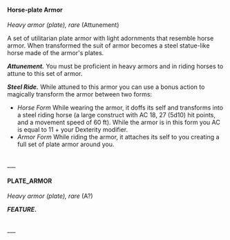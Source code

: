 

#### Horse-plate Armor
*Heavy armor (plate), rare* (Attunement)

A set of utilitarian plate armor with light adornments that resemble horse armor. When transformed the suit of armor becomes a steel statue-like horse made of the armor's plates. 


***Attunement.*** You must be proficient in heavy armors and in riding horses to attune to this set of armor.

***Steel Ride.*** While attuned to this armor you can use a bonus action to magically transform the armor between two forms:
- *Horse Form* While wearing the armor, it doffs its self and transforms into a steel riding horse (a large construct with AC 18, 27 (5d10) hit points, and a movement speed of 60 ft). While the armor is in this form you AC is equal to 11 + your Dexterity modifier.
- *Armor Form* While riding the armor, it attaches its self to you creating a full set of plate armor around you.

<br>
___
<br>

#### PLATE_ARMOR
*Heavy armor (plate), rare* (A?)

***FEATURE.***

<br>
___
<br>